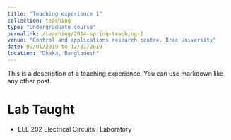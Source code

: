 ```yaml
---
title: "Teaching experience 1"
collection: teaching
type: "Undergraduate course"
permalink: /teaching/2014-spring-teaching-1
venue: "Control and applications research centre, Brac University"
date: 09/01/2019 to 12/31/2019
location: "Dhaka, Bangladesh"
---
```


This is a description of a teaching experience. You can use markdown like any other post.

Lab Taught
======
* EEE 202 Electrical Circuits I Laboratory
<!-- Heading 2
======

Heading 3
====== -->